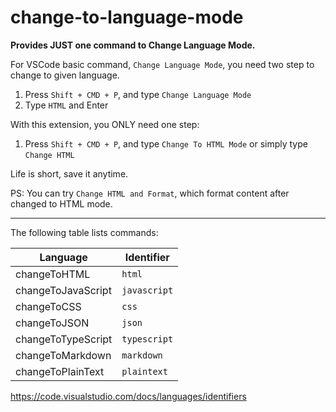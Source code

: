 # change-to-language-mode

**Provides JUST one command to Change Language Mode.**

For VSCode basic command, `Change Language Mode`, you need two step to change to given language.

1. Press `Shift + CMD + P`, and type `Change Language Mode`
2. Type `HTML` and Enter

With this extension, you ONLY need one step:

1. Press `Shift + CMD + P`, and type `Change To HTML Mode` or simply type `Change HTML`

Life is short, save it anytime.

PS: You can try `Change HTML and Format`, which format content after changed to HTML mode.

---

The following table lists commands:

Language | Identifier
-------- | ----------
changeToHTML | `html`
changeToJavaScript | `javascript`
changeToCSS | `css`
changeToJSON | `json`
changeToTypeScript | `typescript`
changeToMarkdown | `markdown`
changeToPlainText | `plaintext`

https://code.visualstudio.com/docs/languages/identifiers